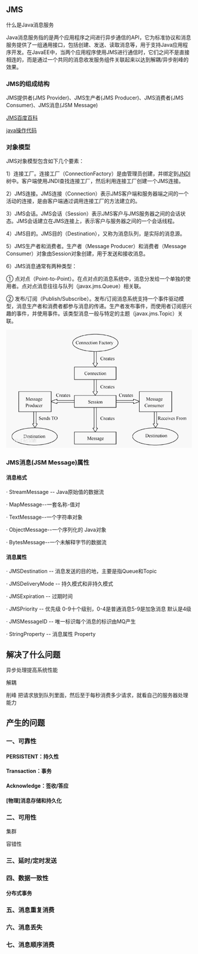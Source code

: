 ## JMS

什么是Java消息服务

Java消息服务指的是两个应用程序之间进行异步通信的API，它为标准协议和消息服务提供了一组通用接口，包括创建、发送、读取消息等，用于支持Java应用程序开发。在JavaEE中，当两个应用程序使用JMS进行通信时，它们之间不是直接相连的，而是通过一个共同的消息收发服务组件关联起来以达到解耦/异步削峰的效果。

### JMS的组成结构

JMS提供者(JMS Provider)、JMS生产者(JMS Producer)、JMS消费者(JMS Consumer)、JMS消息(JSM Message)

[JMS百度百科](https://baike.baidu.com/item/JMS/2836691?fr=aladdin)

[java操作代码](../code/java_jms.md)

### 对象模型

JMS对象模型包含如下几个要素： 

1）连接工厂。连接工厂（ConnectionFactory）是由管理员创建，并绑定到[JNDI](https://baike.baidu.com/item/JNDI)树中。客户端使用JNDI查找连接工厂，然后利用连接工厂创建一个JMS连接。

2）JMS连接。JMS连接（Connection）表示JMS客户端和服务器端之间的一个活动的连接，是由客户端通过调用连接工厂的方法建立的。

3）JMS会话。JMS会话（Session）表示JMS客户与JMS服务器之间的会话状态。JMS会话建立在JMS连接上，表示客户与服务器之间的一个会话线程。

4）JMS目的。JMS目的（Destination），又称为消息队列，是实际的消息源。

5）JMS生产者和消费者。生产者（Message Producer）和消费者（Message Consumer）对象由Session对象创建，用于发送和接收消息。

6）JMS消息通常有两种类型：

① 点对点（Point-to-Point）。在点对点的消息系统中，消息分发给一个单独的使用者。点对点消息往往与队列（javax.jms.Queue）相关联。

② 发布/订阅（Publish/Subscribe）。发布/订阅消息系统支持一个事件驱动模型，消息生产者和消费者都参与消息的传递。生产者发布事件，而使用者订阅感兴趣的事件，并使用事件。该类型消息一般与特定的主题（javax.jms.Topic）关联。



![](../img/JMS.gif)



### JMS消息(JSM Message)属性

#### **消息格式**

· StreamMessage -- Java原始值的数据流

· MapMessage--一套名称-值对

· TextMessage--一个字符串对象

· ObjectMessage--一个序列化的 Java对象

· BytesMessage--一个未解释字节的数据流

#### **消息属性**

· JMSDestination -- 消息发送的目的地，主要是指Queue和Topic

· JMSDeliveryMode -- 持久模式和非持久模式

· JMSExpiration -- 过期时间

· JMSPriority -- 优先级 0-9十个级别，0-4是普通消息5-9是加急消息 默认是4级

· JMSMessageID -- 唯一标识每个消息的标识由MQ产生

· StringProperty -- 消息属性 Property



## 解决了什么问题

异步处理提高系统性能

解耦

削峰 把请求放到队列里面，然后至于每秒消费多少请求，就看自己的服务器处理能力

## 产生的问题

### 一、可靠性

#### PERSISTENT：持久性

#### Transaction：事务

#### Acknowledge：签收/答应

#### [物理]消息存储和持久化

### 二、可用性

集群

容错性

### 三、延时/定时发送

### 四、数据一致性

#### 分布式事务

### 五、消息重复消费

### 六、消息丢失

### 七、消息顺序消费